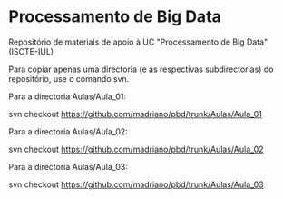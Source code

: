 # Processamento de Big Data
Repositório de materiais de apoio à UC "Processamento de Big Data" (ISCTE-IUL) 

Para copiar apenas uma directoria (e as respectivas subdirectorias) do repositório, use o comando svn. 


Para a directoria Aulas/Aula_01:

svn checkout https://github.com/madriano/pbd/trunk/Aulas/Aula_01

Para a directoria Aulas/Aula_02:

svn checkout https://github.com/madriano/pbd/trunk/Aulas/Aula_02

Para a directoria Aulas/Aula_03:

svn checkout https://github.com/madriano/pbd/trunk/Aulas/Aula_03

